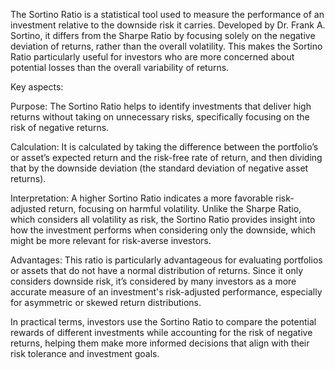 
The Sortino Ratio is a statistical tool used to measure the performance of an investment relative to the downside risk it carries. Developed by Dr. Frank A. Sortino, it differs from the Sharpe Ratio by focusing solely on the negative deviation of returns, rather than the overall volatility. This makes the Sortino Ratio particularly useful for investors who are more concerned about potential losses than the overall variability of returns.

Key aspects:

Purpose: The Sortino Ratio helps to identify investments that deliver high returns without taking on unnecessary risks, specifically focusing on the risk of negative returns.

Calculation: It is calculated by taking the difference between the portfolio’s or asset’s expected return and the risk-free rate of return, and then dividing that by the downside deviation (the standard deviation of negative asset returns).

Interpretation: A higher Sortino Ratio indicates a more favorable risk-adjusted return, focusing on harmful volatility. Unlike the Sharpe Ratio, which considers all volatility as risk, the Sortino Ratio provides insight into how the investment performs when considering only the downside, which might be more relevant for risk-averse investors.

Advantages: This ratio is particularly advantageous for evaluating portfolios or assets that do not have a normal distribution of returns. Since it only considers downside risk, it’s considered by many investors as a more accurate measure of an investment's risk-adjusted performance, especially for asymmetric or skewed return distributions.

In practical terms, investors use the Sortino Ratio to compare the potential rewards of different investments while accounting for the risk of negative returns, helping them make more informed decisions that align with their risk tolerance and investment goals.
